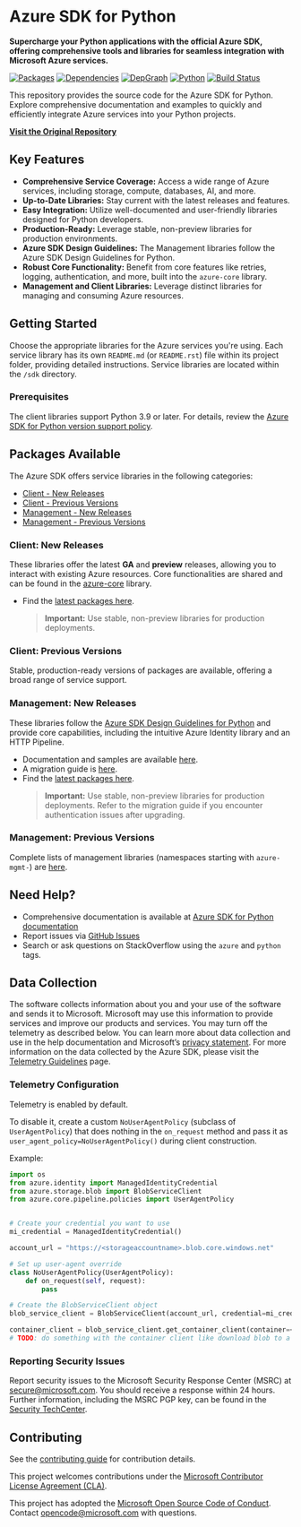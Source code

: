 # Azure SDK for Python

**Supercharge your Python applications with the official Azure SDK, offering comprehensive tools and libraries for seamless integration with Microsoft Azure services.**

[![Packages](https://img.shields.io/badge/packages-latest-blue.svg)](https://azure.github.io/azure-sdk/releases/latest/python.html) [![Dependencies](https://img.shields.io/badge/dependency-report-blue.svg)](https://azuresdkartifacts.blob.core.windows.net/azure-sdk-for-python/dependencies/dependencies.html) [![DepGraph](https://img.shields.io/badge/dependency-graph-blue.svg)](https://azuresdkartifacts.blob.core.windows.net/azure-sdk-for-python/dependencies/dependencyGraph/index.html) [![Python](https://img.shields.io/pypi/pyversions/azure-core.svg?maxAge=2592000)](https://pypi.python.org/pypi/azure/) [![Build Status](https://dev.azure.com/azure-sdk/public/_apis/build/status/python/python%20-%20core%20-%20ci?branchName=main)](https://dev.azure.com/azure-sdk/public/_build/latest?definitionId=458&branchName=main)

This repository provides the source code for the Azure SDK for Python. Explore comprehensive documentation and examples to quickly and efficiently integrate Azure services into your Python projects.

[**Visit the Original Repository**](https://github.com/Azure/azure-sdk-for-python)

## Key Features

*   **Comprehensive Service Coverage:** Access a wide range of Azure services, including storage, compute, databases, AI, and more.
*   **Up-to-Date Libraries:** Stay current with the latest releases and features.
*   **Easy Integration:** Utilize well-documented and user-friendly libraries designed for Python developers.
*   **Production-Ready:** Leverage stable, non-preview libraries for production environments.
*   **Azure SDK Design Guidelines:** The Management libraries follow the Azure SDK Design Guidelines for Python.
*   **Robust Core Functionality:** Benefit from core features like retries, logging, authentication, and more, built into the `azure-core` library.
*   **Management and Client Libraries:** Leverage distinct libraries for managing and consuming Azure resources.

## Getting Started

Choose the appropriate libraries for the Azure services you're using.  Each service library has its own `README.md` (or `README.rst`) file within its project folder, providing detailed instructions.  Service libraries are located within the `/sdk` directory.

### Prerequisites

The client libraries support Python 3.9 or later. For details, review the [Azure SDK for Python version support policy](https://github.com/Azure/azure-sdk-for-python/wiki/Azure-SDKs-Python-version-support-policy).

## Packages Available

The Azure SDK offers service libraries in the following categories:

*   [Client - New Releases](#client-new-releases)
*   [Client - Previous Versions](#client-previous-versions)
*   [Management - New Releases](#management-new-releases)
*   [Management - Previous Versions](#management-previous-versions)

### Client: New Releases

These libraries offer the latest **GA** and **preview** releases, allowing you to interact with existing Azure resources. Core functionalities are shared and can be found in the [azure-core](https://github.com/Azure/azure-sdk-for-python/blob/main/sdk/core/azure-core) library.

*   Find the [latest packages here](https://azure.github.io/azure-sdk/releases/latest/index.html#python).
    > **Important:**  Use stable, non-preview libraries for production deployments.

### Client: Previous Versions

Stable, production-ready versions of packages are available, offering a broad range of service support.

### Management: New Releases

These libraries follow the [Azure SDK Design Guidelines for Python](https://azure.github.io/azure-sdk/python/guidelines/) and provide core capabilities, including the intuitive Azure Identity library and an HTTP Pipeline.

*   Documentation and samples are available [here](https://aka.ms/azsdk/python/mgmt).
*   A migration guide is [here](https://github.com/Azure/azure-sdk-for-python/blob/main/doc/sphinx/mgmt_quickstart.rst#migration-guide).
*   Find the [latest packages here](https://azure.github.io/azure-sdk/releases/latest/mgmt/python.html).
    > **Important:** Use stable, non-preview libraries for production deployments.  Refer to the migration guide if you encounter authentication issues after upgrading.

### Management: Previous Versions

Complete lists of management libraries (namespaces starting with `azure-mgmt-`) are [here](https://azure.github.io/azure-sdk/releases/latest/all/python.html).

## Need Help?

*   Comprehensive documentation is available at [Azure SDK for Python documentation](https://aka.ms/python-docs)
*   Report issues via [GitHub Issues](https://github.com/Azure/azure-sdk-for-python/issues)
*   Search or ask questions on StackOverflow using the `azure` and `python` tags.

## Data Collection

The software collects information about you and your use of the software and sends it to Microsoft. Microsoft may use this information to provide services and improve our products and services. You may turn off the telemetry as described below. You can learn more about data collection and use in the help documentation and Microsoft’s [privacy statement](https://go.microsoft.com/fwlink/?LinkID=824704). For more information on the data collected by the Azure SDK, please visit the [Telemetry Guidelines](https://azure.github.io/azure-sdk/general_azurecore.html#telemetry-policy) page.

### Telemetry Configuration

Telemetry is enabled by default.

To disable it, create a custom `NoUserAgentPolicy` (subclass of `UserAgentPolicy`) that does nothing in the `on_request` method and pass it as `user_agent_policy=NoUserAgentPolicy()` during client construction.

Example:

```python
import os
from azure.identity import ManagedIdentityCredential
from azure.storage.blob import BlobServiceClient
from azure.core.pipeline.policies import UserAgentPolicy


# Create your credential you want to use
mi_credential = ManagedIdentityCredential()

account_url = "https://<storageaccountname>.blob.core.windows.net"

# Set up user-agent override
class NoUserAgentPolicy(UserAgentPolicy):
    def on_request(self, request):
        pass

# Create the BlobServiceClient object
blob_service_client = BlobServiceClient(account_url, credential=mi_credential, user_agent_policy=NoUserAgentPolicy())

container_client = blob_service_client.get_container_client(container=<container_name>)
# TODO: do something with the container client like download blob to a file
```

### Reporting Security Issues

Report security issues to the Microsoft Security Response Center (MSRC) at <secure@microsoft.com>. You should receive a response within 24 hours. Further information, including the MSRC PGP key, can be found in the [Security TechCenter](https://www.microsoft.com/msrc/faqs-report-an-issue).

## Contributing

See the [contributing guide](https://github.com/Azure/azure-sdk-for-python/blob/main/CONTRIBUTING.md) for contribution details.

This project welcomes contributions under the [Microsoft Contributor License Agreement (CLA)](https://cla.microsoft.com).

This project has adopted the [Microsoft Open Source Code of Conduct](https://opensource.microsoft.com/codeofconduct/).  Contact [opencode@microsoft.com](mailto:opencode@microsoft.com) with questions.